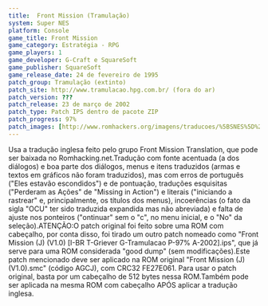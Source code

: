 ```yaml
---
title:  Front Mission (Tramulação)
system: Super NES
platform: Console
game_title: Front Mission
game_category: Estratégia - RPG
game_players: 1
game_developer: G-Craft e SquareSoft
game_publisher: SquareSoft
game_release_date: 24 de fevereiro de 1995
patch_group: Tramulação (extinto)
patch_site: http://www.tramulacao.hpg.com.br/ (fora do ar)
patch_version: ???
patch_release: 23 de março de 2002
patch_type: Patch IPS dentro de pacote ZIP
patch_progress: 97%
patch_images: [http://www.romhackers.org/imagens/traducoes/%5BSNES%5D%20Front%20Mission%20-%20Tramulacao%20-%201.png,http://www.romhackers.org/imagens/traducoes/%5BSNES%5D%20Front%20Mission%20-%20Tramulacao%20-%202.png,http://www.romhackers.org/imagens/traducoes/%5BSNES%5D%20Front%20Mission%20-%20Tramulacao%20-%203.png]
---
```

Usa a tradução inglesa feito pelo grupo Front Mission Translation, que pode ser baixada no Romhacking.net.Tradução com fonte acentuada (a dos diálogos) e boa parte dos diálogos, menus e itens traduzidos (armas e textos em gráficos não foram traduzidos), mas com erros de português ("Eles estavão escondidos") e de pontuação, traduções esquisitas ("Perderam as Ações" de "Missing in Action") e literais ("iniciando a rastrear" e, principalmente, os títulos dos menus), incoerências (o fato da sigla "OCU" ter sido traduzida expandida mas não abreviada) e falta de ajuste nos ponteiros ("ontinuar" sem o "c", no menu inicial, e o "No" da seleção).ATENÇÃO:O patch original foi feito sobre uma ROM com cabeçalho, por conta disso, foi tirado um outro patch nomeado como "Front Mission (J) (V1.0) [I-BR T-Griever G-Tramulacao P-97% A-2002].ips", que já serve para uma ROM considerada "good dump" (sem modificações).Este patch mencionado deve ser aplicado na ROM original "Front Mission (J) (V1.0).smc" (código AGCJ), com CRC32 FE27E061. Para usar o patch original, basta por um cabeçalho de 512 bytes nessa ROM.Também pode ser aplicada na mesma ROM com cabeçalho APÓS aplicar a tradução inglesa.